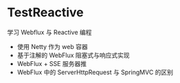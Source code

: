 # TestReactive


学习 Webflux 与 Reactive 编程




- 使用 Netty 作为 web 容器
- 基于注解的 WebFlux 阻塞式与响应式实现
- WebFlux + SSE 服务器推
- WebFlux 中的 ServerHttpRequest 与 SpringMVC 的区别
